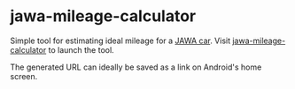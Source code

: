 # jawa-mileage-calculator

Simple tool for estimating ideal mileage for a [JAWA car](https://jawamobil.bmw.de). Visit [jawa-mileage-calculator](https://janjensendk.github.io/jawa-mileage-calculator/) to launch the tool.

The generated URL can ideally be saved as a link on Android's home screen.
